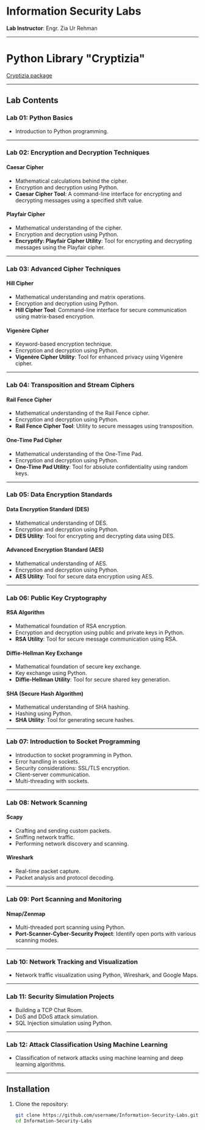 # Information Security Labs

**Lab Instructor**: Engr. Zia Ur Rehman

---
# Python Library "Cryptizia"

[Cryptizia package](https://pypi.org/project/Cryptizia/)

---

## Lab Contents

### Lab 01: Python Basics
- Introduction to Python programming.

---

### Lab 02: Encryption and Decryption Techniques

#### Caesar Cipher
- Mathematical calculations behind the cipher.
- Encryption and decryption using Python.
- **Caesar Cipher Tool**: A command-line interface for encrypting and decrypting messages using a specified shift value.

#### Playfair Cipher
- Mathematical understanding of the cipher.
- Encryption and decryption using Python.
- **Encryptify: Playfair Cipher Utility**: Tool for encrypting and decrypting messages using the Playfair cipher.

---

### Lab 03: Advanced Cipher Techniques

#### Hill Cipher
- Mathematical understanding and matrix operations.
- Encryption and decryption using Python.
- **Hill Cipher Tool**: Command-line interface for secure communication using matrix-based encryption.

#### Vigenère Cipher
- Keyword-based encryption technique.
- Encryption and decryption using Python.
- **Vigenère Cipher Utility**: Tool for enhanced privacy using Vigenère cipher.

---

### Lab 04: Transposition and Stream Ciphers

#### Rail Fence Cipher
- Mathematical understanding of the Rail Fence cipher.
- Encryption and decryption using Python.
- **Rail Fence Cipher Tool**: Utility to secure messages using transposition.

#### One-Time Pad Cipher
- Mathematical understanding of the One-Time Pad.
- Encryption and decryption using Python.
- **One-Time Pad Utility**: Tool for absolute confidentiality using random keys.

---

### Lab 05: Data Encryption Standards

#### Data Encryption Standard (DES)
- Mathematical understanding of DES.
- Encryption and decryption using Python.
- **DES Utility**: Tool for encrypting and decrypting data using DES.

#### Advanced Encryption Standard (AES)
- Mathematical understanding of AES.
- Encryption and decryption using Python.
- **AES Utility**: Tool for secure data encryption using AES.

---

### Lab 06: Public Key Cryptography

#### RSA Algorithm
- Mathematical foundation of RSA encryption.
- Encryption and decryption using public and private keys in Python.
- **RSA Utility**: Tool for secure message communication using RSA.

#### Diffie-Hellman Key Exchange
- Mathematical foundation of secure key exchange.
- Key exchange using Python.
- **Diffie-Hellman Utility**: Tool for secure shared key generation.

#### SHA (Secure Hash Algorithm)
- Mathematical understanding of SHA hashing.
- Hashing using Python.
- **SHA Utility**: Tool for generating secure hashes.

---

### Lab 07: Introduction to Socket Programming

- Introduction to socket programming in Python.
- Error handling in sockets.
- Security considerations: SSL/TLS encryption.
- Client-server communication.
- Multi-threading with sockets.

---

### Lab 08: Network Scanning

#### Scapy
- Crafting and sending custom packets.
- Sniffing network traffic.
- Performing network discovery and scanning.

#### Wireshark
- Real-time packet capture.
- Packet analysis and protocol decoding.

---

### Lab 09: Port Scanning and Monitoring

#### Nmap/Zenmap
- Multi-threaded port scanning using Python.
- **Port-Scanner-Cyber-Security Project**: Identify open ports with various scanning modes.

---

### Lab 10: Network Tracking and Visualization

- Network traffic visualization using Python, Wireshark, and Google Maps.

---

### Lab 11: Security Simulation Projects

- Building a TCP Chat Room.
- DoS and DDoS attack simulation.
- SQL Injection simulation using Python.

---

### Lab 12: Attack Classification Using Machine Learning

- Classification of network attacks using machine learning and deep learning algorithms.

---

## Installation

1. Clone the repository:

   ```bash
   git clone https://github.com/username/Information-Security-Labs.git
   cd Information-Security-Labs
